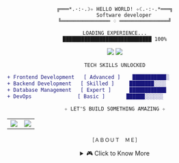 <div align="center">

```
╔═══*.·:·.☽✧ HELLO WORLD! ✧☾.·:·.*═══╗
      Software developer
╚════════════════ ♢ ════════════════╝
```

```
LOADING EXPERIENCE...
█████████████████████████████ 100%
```

<img src="https://github-readme-stats.vercel.app/api?username=yvmeli&show_icons=true&count_private=true&hide_title=true&hide=prs&theme=synthwave&border_color=e100ff&bg_color=000000&ring_color=00ff00&text_color=00ff00&icon_color=e100ff" />

<img src="https://github-readme-stats.vercel.app/api/top-langs/?username=yvmeli&layout=compact&theme=synthwave&hide_title=true&border_color=e100ff&bg_color=000000&text_color=00ff00" />

```
TECH SKILLS UNLOCKED
```

<div align="left">

```diff
+ Frontend Development   [ Advanced ]    ███████████░ 
+ Backend Development   [ Skilled ]     ████████░░░░ 
+ Database Management   [ Expert ]      ████████████ 
+ DevOps               [ Basic ]       ██████░░░░░░ 
```

</div>

```
✧ LET'S BUILD SOMETHING AMAZING ✧
```

<table>
  <tr>
    <td><img src="https://img.shields.io/badge/GitHub-yvmeli-00ff00?style=for-the-badge&logo=github&logoColor=white&labelColor=000000"/></td>
    <td><img src="https://img.shields.io/badge/LinkedIn-yameli-00ff00?style=for-the-badge&logo=linkedin&logoColor=white&labelColor=000000"/></td>
  </tr>
</table>

```
［ＡＢＯＵＴ　ＭＥ］
```

<details>
<summary>🎮 Click to Know More</summary>

```
Passionate developer with a creative approach to problem-solving.
Always learning, always coding, always pushing the boundaries.
Currently exploring new technologies and building cool stuff!
```

</details>

</div>
